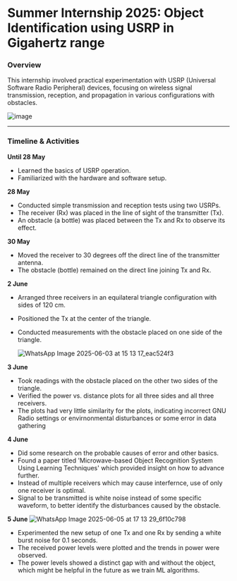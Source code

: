 # Summer Internship 2025: Object Identification using USRP in Gigahertz range

### Overview

This internship involved practical experimentation with USRP (Universal Software Radio Peripheral) devices, focusing on wireless signal transmission, reception, and propagation in various configurations with obstacles.

![image](https://github.com/user-attachments/assets/b3df67c4-795a-47f8-94fb-99428c5a6ffa)

---

### Timeline & Activities

**Until 28 May**

* Learned the basics of USRP operation.
* Familiarized with the hardware and software setup.

**28 May**

* Conducted simple transmission and reception tests using two USRPs.
* The receiver (Rx) was placed in the line of sight of the transmitter (Tx).
* An obstacle (a bottle) was placed between the Tx and Rx to observe its effect.

**30 May**

* Moved the receiver to 30 degrees off the direct line of the transmitter antenna.
* The obstacle (bottle) remained on the direct line joining Tx and Rx.

**2 June**

* Arranged three receivers in an equilateral triangle configuration with sides of 120 cm.
* Positioned the Tx at the center of the triangle.
* Conducted measurements with the obstacle placed on one side of the triangle.

  ![WhatsApp Image 2025-06-03 at 15 13 17_eac524f3](https://github.com/user-attachments/assets/92e69d9a-d5ae-4f90-9bc3-4fe1f94ea363)


**3 June**

* Took readings with the obstacle placed on the other two sides of the triangle.
* Verified the power vs. distance plots for all three sides and all three receivers.
* The plots had very little similarity for the plots, indicating incorrect GNU Radio settings or envirnonmental disturbances or some error in data gathering


**4 June**

* Did some research on the probable causes of error and other basics.
* Found a paper titled 'Microwave-based Object Recognition System Using Learning Techniques' which provided insight on how to advance further.
* Instead of multiple receivers which may cause interfernce, use of only one receiver is optimal.
* Signal to be transmitted is white noise instead of some specific waveform, to better identify the disturbances caused by the obstacle.

**5 June**
![WhatsApp Image 2025-06-05 at 17 13 29_6f10c798](https://github.com/user-attachments/assets/529dc89a-a35e-4cab-bd64-3a331f447601)
* Experimented the new setup of one Tx and one Rx by sending a white burst noise for 0.1 seconds.
* The received power levels were plotted and the trends in power were observed.
* The power levels showed a distinct gap with and without the object, which might be helpful in the future as we train ML algorithms.
  
